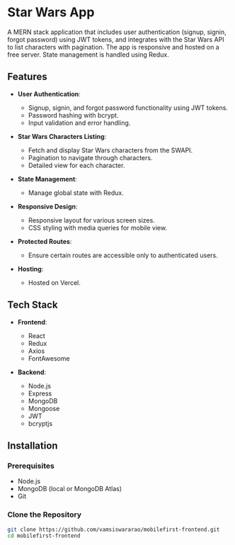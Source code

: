 # Star Wars App

A MERN stack application that includes user authentication (signup, signin, forgot password) using JWT tokens, and integrates with the Star Wars API to list characters with pagination. The app is responsive and hosted on a free server. State management is handled using Redux.

## Features

- **User Authentication**:
  - Signup, signin, and forgot password functionality using JWT tokens.
  - Password hashing with bcrypt.
  - Input validation and error handling.
  
- **Star Wars Characters Listing**:
  - Fetch and display Star Wars characters from the SWAPI.
  - Pagination to navigate through characters.
  - Detailed view for each character.
  
- **State Management**:
  - Manage global state with Redux.
  
- **Responsive Design**:
  - Responsive layout for various screen sizes.
  - CSS styling with media queries for mobile view.

- **Protected Routes**:
  - Ensure certain routes are accessible only to authenticated users.

- **Hosting**:
  - Hosted on Vercel.

## Tech Stack

- **Frontend**:
  - React
  - Redux
  - Axios
  - FontAwesome

- **Backend**:
  - Node.js
  - Express
  - MongoDB
  - Mongoose
  - JWT
  - bcryptjs

## Installation

### Prerequisites

- Node.js
- MongoDB (local or MongoDB Atlas)
- Git

### Clone the Repository

```bash
git clone https://github.com/vamsiswararao/mobilefirst-frontend.git
cd mobilefirst-frontend





